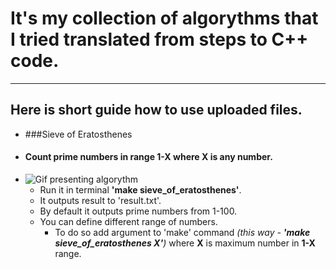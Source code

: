 # It's my collection of algorythms that I tried translated from steps to C++ code.
---
## Here is short guide how to use uploaded files.

- ###Sieve of Eratosthenes
- #### Count prime numbers in range 1-X where X is any number.
- ![Gif presenting algorythm](http://upload.wikimedia.org/wikipedia/commons/b/b9/Sieve_of_Eratosthenes_animation.gif "Sieve of Eratosthenes in GIF")
    - Run it in terminal **'make sieve_of_eratosthenes'**.
    - It outputs result to 'result.txt'. 
    - By default it outputs prime numbers from 1-100.
    - You can define different range of numbers. 
        - To do so add argument to 'make' command *(this way - **'make sieve_of_eratosthenes X'**)* where **X** is maximum number in **1-X** range.